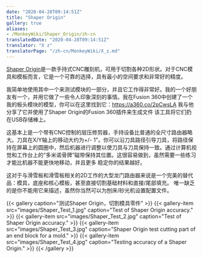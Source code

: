 ```yaml
---
date: "2020-04-28T09:14:51Z"
title: "Shaper Origin"
gallery: true
aliases:
- /MonkeyWiki/Shaper_Origin/zh-cn
translatedDate: "2020-04-28T09:14:51Z"
translator: "X z"
translatorPage: "/zh-cn/MonkeyWiki/X_z.md"
---
```

[Shaper Origin](https://www.shapertools.com/)是一款手持式CNC雕刻机，可用于切割各种2D形状。对于CNC模具和模板而言，它是一个可靠的选择，具有最小的空间要求和非常好的精度。 

我简单地使用其中一个来测试模块的一部分，并且它工作得非常好。我的一个好朋友有一个，并用它做了一些令人印象深刻的事情。我在Fusion 360中创建了一个我的板头模块的模型，你可以在这里找到它：https://a360.co/2pCwsLA 我与他分享了它并使用了Shaper Origin的Fusion 360插件来生成文件 该工具将它们扔在USB存储棒上。

这基本上是一个带有CNC控制的层压修剪器，手持设备比普通的全尺寸路由器略大。刀具在X/Y轴上的移动大约为+/- 1"。你可以沿刀具路径引导刀具，将路径保持在屏幕上的圆圈中，然后机器进行调整以使刀具与刀具保持一致。通过计算机视觉和工作台上的“多米诺骨牌”磁带保持其位置。这很容易做到，虽然需要一些练习才能比机器不能更快地移动，并且更多 稳定你的结果越好。

这对于与滑雪板和滑雪板相关的2D工作的大型龙门路由器来说是一个完美的替代品：模具，底座和核心模板，甚至直接切割基础材料和直接/尾部填充。 唯一缺乏的是你不能用它来描述，虽然你当然可以为刨床/砂光机设置配置文件。

{{< gallery  caption="测试Shaper Origin，切割模具零件" >}}
{{< gallery-item src="images/Shaper_Test_1.jpg" caption="Test of Shaper Origin accuracy." >}}
{{< gallery-item src="images/Shaper_Test_2.jpg" caption="Test of Shaper Origin accuracy." >}}
{{< gallery-item src="images/Shaper_Test_3.jpg" caption="Shaper Origin test cutting part of an end block for a mold." >}}
{{< gallery-item src="images/Shaper_Test_4.jpg" caption="Testing accuracy of a Shaper Origin." >}}
{{< /gallery >}}
